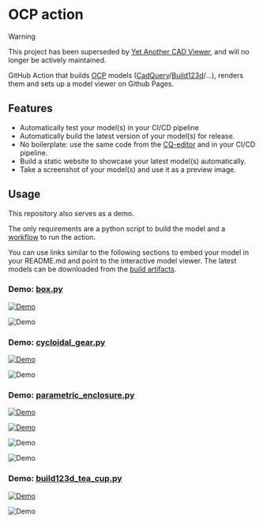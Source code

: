 # OCP action

> [!WARNING]  
> This project has been superseded by [Yet Another CAD Viewer](https://github.com/yeicor-3d/yet-another-cad-viewer), and will no longer be actively maintained.

GitHub Action that builds [OCP](https://github.com/CadQuery/OCP) models ([CadQuery](https://github.com/CadQuery/cadquery)/[Build123d](https://github.com/gumyr/build123d)/...), renders them and sets up a model viewer on Github Pages.

## Features

- Automatically test your model(s) in your CI/CD pipeline
- Automatically build the latest version of your model(s) for release.
- No boilerplate: use the same code from the [CQ-editor](https://github.com/CadQuery/CQ-editor) and in your CI/CD
  pipeline.
- Build a static website to showcase your latest model(s) automatically.
- Take a screenshot of your model(s) and use it as a preview image.

## Usage

This repository also serves as a demo.

The only requirements are a python script to build the model and a [workflow](.github/workflows/ci.yml) to run the
action.

You can use links similar to the following sections to embed your model in your README.md and point to the interactive
model viewer. The latest models can be downloaded from
the [build artifacts](https://github.com/Yeicor/ocp-action/actions/workflows/ci.yml).

### Demo: [box.py](demos/box.py)

[![Demo](https://yeicor.github.io/ocp-action/models/demos/box/simple_box.png)](https://yeicor.github.io/ocp-action/?model=models/demos/box/simple_box.gltf)

![Demo](https://yeicor.github.io/ocp-action/models/demos/box/simple_box.svg)

### Demo: [cycloidal_gear.py](demos/cycloidal_gear.py)

[![Demo](https://yeicor.github.io/ocp-action/models/demos/cycloidal_gear/cycloidal_gear.png)](https://yeicor.github.io/ocp-action/?model=models/demos/cycloidal_gear/cycloidal_gear.gltf)

![Demo](https://yeicor.github.io/ocp-action/models/demos/cycloidal_gear/cycloidal_gear.svg)

### Demo: [parametric_enclosure.py](demos/parametric_enclosure.py)

[![Demo](https://yeicor.github.io/ocp-action/models/demos/parametric_enclosure/topOfLid.png)](https://yeicor.github.io/ocp-action/?model=models/demos/parametric_enclosure/topOfLid.gltf)

[![Demo](https://yeicor.github.io/ocp-action/models/demos/parametric_enclosure/debug-bottom.png)](https://yeicor.github.io/ocp-action/?model=models/demos/parametric_enclosure/debug-bottom.gltf)

![Demo](https://yeicor.github.io/ocp-action/models/demos/parametric_enclosure/topOfLid.svg)

![Demo](https://yeicor.github.io/ocp-action/models/demos/parametric_enclosure/debug-bottom.svg)

### Demo: [build123d_tea_cup.py](demos/build123d_tea_cup.py)

[![Demo](https://yeicor.github.io/ocp-action/models/demos/build123d_tea_cup/tea_cup.png)](https://yeicor.github.io/ocp-action/?model=models/demos/build123d_tea_cup/tea_cup.gltf)

![Demo](https://yeicor.github.io/ocp-action/models/demos/build123d_tea_cup/tea_cup.svg)
